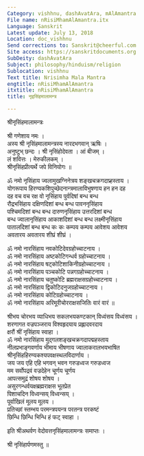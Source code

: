 ```yaml
---
Category: vishhnu, dashAvatAra, mAlAmantra
File name: nRisiMhamAlAmantra.itx
Language: Sanskrit
Latest update: July 13, 2018
Location: doc_vishhnu
Send corrections to: Sanskrit@cheerful.com
Site access: https://sanskritdocuments.org
SubDeity: dashAvatAra
Subject: philosophy/hinduism/religion
Sublocation: vishhnu
Text title: Nrisimha Mala Mantra
engtitle: nRisiMhamAlAmantra
itxtitle: nRisiMhamAlAmantra
title: नृइसिंहमालामन्त्र

---
```

  
 श्रीनृसिंहमालामन्त्रः   
  
श्री गणेशाय नमः ।  
अस्य श्री नृसिंहमालामन्त्रस्य नारदभगवान् ऋषिः ।  
अनुष्टुभ् छन्दः । श्री नृसिंहोदेवता । आं बीजम् ।  
लं शवित्तः । मेरुकीलकम् ।  
श्रीनृसिंहप्रीत्यर्थे जपे विनियोगः ॥  
  
ॐ नमो नृसिंहाय ज्वलामुखग्निनेत्रय शङ्खचक्रगदाप्र्हस्ताय ।  
योगरूपाय हिरण्यकशिपुच्छेदनान्त्रमालाविभुषणाय हन हन दह  
दह वच वच रक्ष वो नृसिंहाय पुर्वदिषां बन्ध बन्ध  
रौद्रभसिंहाय दक्षिणदिशां बन्ध बन्ध पावननृसिंहाय  
पश्चिमदिशां बन्ध बन्ध दारुणनृसिंहाय उत्तरदिशां बन्ध  
बन्ध ज्वालानृसिंहाय आकाशदिशां बन्ध बन्ध लक्ष्मीनृसिंहाय  
पातालदिशां बन्ध बन्ध कः कः कम्पय कम्पय आवेशय आवेशय  
अवतारय अवतारय शीघ्रं शीघ्रं ।  
  
ॐ नमो नारसिंहाय नवकोटिदेवग्रहोच्चाटनाय ।  
ॐ नमो नारसिंहाय अष्टकोटिगन्धर्व ग्रहोच्चाटनाय ।  
ॐ नमो नारसिंहाय षट्कोटिशाकिनीग्रहोच्चाटनाय ।  
ॐ नमो नारसिंहाय पञ्चकोटि पन्नगग्रहोच्चाटनाय ।  
ॐ नमो नारसिंहाय चतुष्कोटि ब्रह्मराक्षसग्रहोच्चाटनाय ।  
ॐ नमो नारसिंहाय द्विकोटिदनुजग्रहोच्चाटनाय ।  
ॐ नमो नारसिंहाय कोटिग्रहोच्चाटनाय ।  
ॐ नमो नारसिंहाय अरिमूरीचोरराक्षसजितिः वारं वारं ॥  
  
श्रीभय चोरभय व्याधिभय सकलभयकण्टकान् विध्वंसय विध्वंसय ।  
शरणागत वज्रपञ्जराय विश्वहृदयाय प्रह्लादवरदाय  
क्षरौं श्रीं नृसिंहाय स्वाहा ।  
ॐ नमो नारसिंहाय मुद्गलशङ्खचक्रगदापद्महस्ताय  
नीलप्रभाङ्गवर्णाय भीमाय भीषणाय ज्वालाकरालभयभाषित  
श्रीनृसिंहहिरण्यकश्यपवक्षस्थलविदार्णाय ।  
जय जय एहि एहि भगवन् भवन गरुडध्वज गरुडध्वज  
मम सर्वोपद्रवं वज्रदेहेन चूर्णय चूर्णय  
       आपत्समुद्रं शोषय शोषय ।  
असुरगन्धर्वयक्षब्रह्मराक्षस भूतप्रेत  
       पिशाचदिन विध्वन्सय् विध्वन्सय् ।  
पूर्वाखिलं मूलय मूलय ।  
प्रतिच्छां स्तम्भय परमन्त्रपयन्त्र परतन्त्र परकष्टं  
छिन्धि छिन्धि भिन्धि हं फट् स्वाहा ।  
  
इति श्रीअथर्वण वेदोवत्तनृसिंहमालामन्त्रः समाप्तः ।  
  
श्री नृसिंहार्पणमस्तु ॥  
  
  
  
